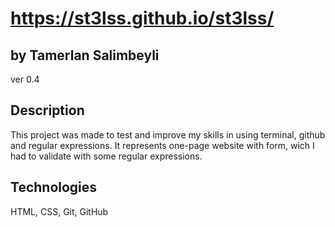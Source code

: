 # https://st3lss.github.io/st3lss/
## by Tamerlan Salimbeyli
ver 0.4
## Description
This project was made to test and improve my skills in using terminal, github and regular expressions. It represents one-page website with form, wich I had to validate with some regular expressions.
## Technologies
HTML, CSS, Git, GitHub
